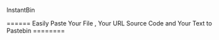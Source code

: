 InstantBin

====== Easily Paste Your File , Your URL Source Code and Your Text to Pastebin ========
